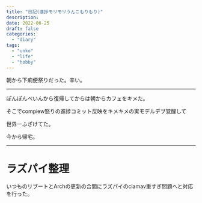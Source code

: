 ```yaml
---
title: "日記(進捗モリモリうんこもりもり)"
description:
date: 2022-06-25
draft: false
categories:
  - "diary"
tags:
  - "unko"
  - "life"
  - "hobby"
---
```


朝から下痢便祭りだった。辛い。

---

ぽんぽんぺいんから復帰してからは朝からカフェをキメた。

そこでcompiew怒りの進捗コミット反映をキメキメの実モデルデブ覚醒して

世界一ふざけてた。

今から帰宅。

---

# ラズパイ整理

いつものリブートとArchの更新の合間にラズパイのclamav重すぎ問題へと対応を行った。
